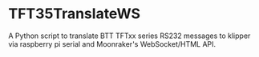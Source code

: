 # TFT35TranslateWS
A Python script to translate BTT TFTxx series RS232 messages to klipper via raspberry pi serial and Moonraker's WebSocket/HTML API.
